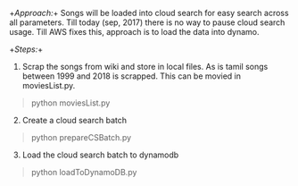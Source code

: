 +*Approach:*+
Songs will be loaded into cloud search for easy search across all parameters. 
Till today (sep, 2017) there is no way to pause cloud search usage. Till AWS fixes this, approach is to load the data into dynamo.

+*Steps:*+
1) Scrap the songs from wiki and store in local files. As is tamil songs between 1999 and 2018 is scrapped. This can be movied in moviesList.py.

> python moviesList.py

2) Create a cloud search batch 

> python prepareCSBatch.py

3) Load the cloud search batch to dynamodb

> python loadToDynamoDB.py